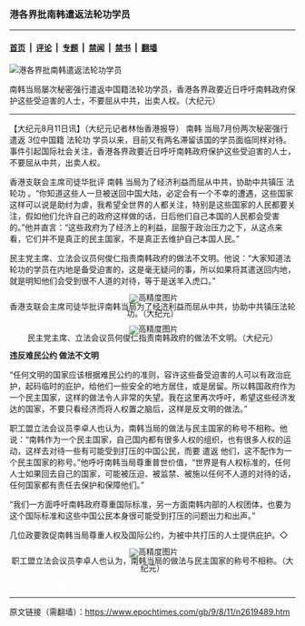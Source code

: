 ### 港各界批南韩遣返法轮功学员

---

#### [首页](../../../..?n2619489) &nbsp;|&nbsp; [评论](../../../../../epoch-comment?n2619489) &nbsp;|&nbsp; [专题](../../../../../epoch-special?n2619489) &nbsp;|&nbsp; [禁闻](../../../../../epoch-news?n2619489) &nbsp;|&nbsp; [禁书](../../../../../books?n2619489) &nbsp;|&nbsp; [翻墙](https://github.com/gfw-breaker/nogfw/blob/master/README.md?n2619489)


<div><img alt="港各界批南韩遣返法轮功学员" class="attachment-djy_600_400 size-djy_600_400 wp-post-image" src="https://i.epochtimes.com/assets/uploads/2009/08/908101422501366-251x400.jpg"/>
<div class="caption">
 <p>
  南韩当局屡次秘密强行遣返中国籍法轮功学员，香港各界政要近日呼吁南韩政府保护这些受迫害的人士，不要屈从中共，出卖人权。（大纪元）
 </p>
</div></div><hr/><div class="post_content" id="artbody" itemprop="articleBody">
 <!-- article content begin -->
 <p>
  【大纪元8月11日讯】（大纪元记者林怡香港报导）
  <ok href="https://www.epochtimes.com/gb/tag/%E5%8D%97%E9%9F%A9.html">
   南韩
  </ok>
  当局7月份两次秘密强行
  <ok href="https://www.epochtimes.com/gb/tag/%E9%81%A3%E8%BF%94.html">
   遣返
  </ok>
  3位中国籍
  <ok href="https://www.epochtimes.com/gb/tag/%E6%B3%95%E8%BD%AE%E5%8A%9F.html">
   法轮功
  </ok>
  学员以来，目前又有两名滞留该国的学员面临同样对待。事件引起国际社会关注，香港各界政要近日呼吁南韩政府保护这些受迫害的人士，不要屈从中共，出卖人权。
 </p>
 <p>
  香港支联会主席司徒华批评
  <ok href="https://www.epochtimes.com/gb/tag/%E5%8D%97%E9%9F%A9.html">
   南韩
  </ok>
  当局为了经济利益而屈从中共，协助中共镇压
  <ok href="https://www.epochtimes.com/gb/tag/%E6%B3%95%E8%BD%AE%E5%8A%9F.html">
   法轮功
  </ok>
  。“你知道这些人一旦被送回中国大陆，必定会有一个不幸的遭遇，这些国家这样可以说是助纣为虐，我希望全世界的人都关注，特别是这些国家的人民都要关注，假如他们允许自己的政府这样做的话，日后他们自己本国的人民都会受害的。”他并直言：“这些政府为了经济上的利益，屈服于政治压力之下，从这点来看，它们并不是真正的民主国家，不是真正去维护自己本国人民。”
 </p>
 <p>
  民主党主席、立法会议员何俊仁指责南韩政府的做法不文明。他说：“大家知道法轮功的学员在内地是备受迫害的，这是毫无疑问的事，所以如果将其遣送回内地，就是明知他们会受到很不人道的对待，等于是送羊入虎口。”
 </p>
 <p>
  <!--image v 1.0-->
 </p>
 <div style="line-height: 90%; text-align: center;">
  <ok href=" https://i.epochtimes.com/assets/uploads/2009/08/908101353451366-450x367.jpg" rel="noreferrer noopener" target="_blank">
   <img alt="" class="size-medium wp-image-7450199" src="https://i.epochtimes.com/assets/uploads/2009/08/908101353451366-450x367.jpg" title=""/>
  </ok>
  <img alt="高精度图片" border="0" src="//www.epochtimes.com/images/highRes.jpg"/>
  <br/>
  <span class="bn12">
   香港支联会主席司徒华批评南韩当局为了经济利益而屈从中共，协助中共镇压法轮功。（大纪元）
  </span>
 </div>
 <p>
  <!-- -->
 </p>
 <p>
  <!--image v 1.0-->
 </p>
 <div style="line-height: 90%; text-align: center;">
  <ok href=" https://i.epochtimes.com/assets/uploads/2009/08/908101353461366-450x349.jpg" rel="noreferrer noopener" target="_blank">
   <img alt="" class="size-medium wp-image-7450200" src="https://i.epochtimes.com/assets/uploads/2009/08/908101353461366-450x349.jpg" title=""/>
  </ok>
  <img alt="高精度图片" border="0" src="//www.epochtimes.com/images/highRes.jpg"/>
  <br/>
  <span class="bn12">
   民主党主席、立法会议员何俊仁指责南韩政府的做法不文明。（大纪元）
  </span>
 </div>
 <p>
  <!-- -->
 </p>
 <p>
  <b>
   违反难民公约 做法不文明
  </b>
 </p>
 <p>
  “任何文明的国家应该根据难民公约的准则，容许这些备受迫害的人可以有政治庇护，起码临时的庇护，给他们一些安全的地方居住，或是居留。所以韩国政府作为一个民主国家，这样的做法令人非常的失望。我在这里再次呼吁，希望这些经济发达的国家，不要只看经济而将人权置之脑后，这样是反文明的做法。”
 </p>
 <p>
  职工盟立法会议员李卓人也认为，南韩当局的做法与民主国家的称号不相称。他说：“南韩作为一个民主国家，自己国内都有很多人权的组织，也有很多人权的运动，这样去对待一些有可能受到打压的中国公民，而要
  <ok href="https://www.epochtimes.com/gb/tag/%E9%81%A3%E8%BF%94.html">
   遣返
  </ok>
  他们，这不配作为一个民主国家的称号。”他呼吁南韩当局尊重普世价值，“世界是有人权标准的，任何人士如果回去自己的国家，可能被压迫、被监禁、被施以任何不人道的对待的话，任何国家都有责任去保护和保障他们。”
 </p>
 <p>
  “我们一方面呼吁南韩政府尊重国际标准，另一方面南韩内部的人权团体，也要为这个国际标准和这些中国公民本身很可能受到打压的问题出力和出声。”
 </p>
 <p>
  几位政要敦促南韩当局尊重人权及国际公约，为被中共打压的人士提供庇护。◇
 </p>
 <p>
  <!--image v 1.0-->
 </p>
 <div style="line-height: 90%; text-align: center;">
  <ok href=" https://i.epochtimes.com/assets/uploads/2009/08/908101353471366-450x282.jpg" rel="noreferrer noopener" target="_blank">
   <img alt="" class="size-medium wp-image-7450201" src="https://i.epochtimes.com/assets/uploads/2009/08/908101353471366-450x282.jpg" title=""/>
  </ok>
  <img alt="高精度图片" border="0" src="//www.epochtimes.com/images/highRes.jpg"/>
  <br/>
  <span class="bn12">
   职工盟立法会议员李卓人也认为，南韩当局的做法与民主国家的称号不相称。（大纪元）
  </span>
 </div>
 <p>
  <!-- -->
  <font color="#ffffff">
   (http://www.dajiyuan.com)
  </font>
 </p>
 <!-- article content end -->
 <div id="below_article_ad">
 </div>
</div>


---

原文链接（需翻墙）：https://www.epochtimes.com/gb/9/8/11/n2619489.htm